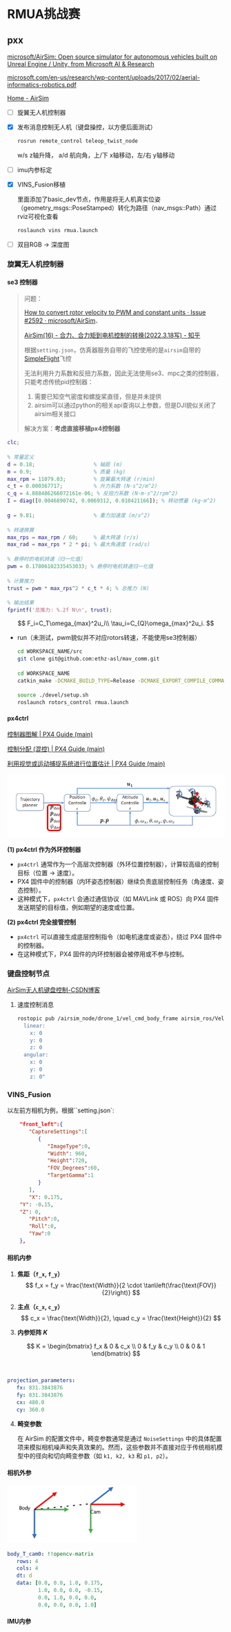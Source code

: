 # RMUA挑战赛

## pxx

[microsoft/AirSim: Open source simulator for autonomous vehicles built on Unreal Engine / Unity, from Microsoft AI & Research](https://github.com/microsoft/AirSim)

[microsoft.com/en-us/research/wp-content/uploads/2017/02/aerial-informatics-robotics.pdf](https://www.microsoft.com/en-us/research/wp-content/uploads/2017/02/aerial-informatics-robotics.pdf)

[Home - AirSim](https://microsoft.github.io/AirSim/)

* [ ] 旋翼无人机控制器

* [x] 发布消息控制无人机（键盘操控，以方便后面测试）

  ```bash
  rosrun remote_control teleop_twist_node
  ```

  w/s z轴升降， a/d 航向角，上/下 x轴移动，左/右 y轴移动

* [ ] imu内参标定

* [x] VINS_Fusion移植

  里面添加了basic_dev节点，作用是将无人机真实位姿（geometry_msgs::PoseStamped）转化为路径（nav_msgs::Path）通过rviz可视化查看

  ```bash
  roslaunch vins rmua.launch
  ```

* [ ] 双目RGB -> 深度图
### 旋翼无人机控制器

#### se3 控制器

> 问题：
>
> [How to convert rotor velocity to PWM and constant units · Issue #2592 · microsoft/AirSim](https://github.com/microsoft/AirSim/issues/2592)、
>
> [AirSim(16) - 合力、合力矩到电机控制的转换(2022.3.18写) - 知乎](https://zhuanlan.zhihu.com/p/483137491)
>
> 根据`setting.json`，仿真器服务自带的飞控使用的是`airsim`自带的[SimpleFlight](https://github.com/microsoft/AirSim/tree/main/AirLib/include/vehicles/multirotor/firmwares/simple_flight)飞控
>
> 无法利用升力系数和反扭力系数，因此无法使用se3、mpc之类的控制器，只能考虑传统pid控制器：
>
> 1. 需要已知空气密度和螺旋桨直径，但是并未提供
> 2. airsim可以通过python的相关api查询以上参数，但是DJI貌似关闭了airsim相关接口
>
> 解决方案：**考虑直接移植px4控制器**

```matlab
clc;

% 常量定义
d = 0.18;                   % 轴距 (m)
m = 0.9;                    % 质量 (kg)
max_rpm = 11079.03;         % 旋翼最大转速 (r/min)
c_t = 0.000367717;          % 升力系数 (N·s^2/m^2)
c_q = 4.888486266072161e-06; % 反扭力系数 (N·m·s^2/rpm^2)
I = diag([0.0046890742, 0.0069312, 0.010421166]); % 转动惯量 (kg·m^2)

g = 9.81;                   % 重力加速度 (m/s^2)

% 转速换算
max_rps = max_rpm / 60;     % 最大转速 (r/s)
max_rad = max_rps * 2 * pi; % 最大角速度 (rad/s)

% 悬停时的电机转速（归一化值）
pwm = 0.17806102335453033; % 悬停时电机转速归一化值

% 计算推力
trust = pwm * max_rps^2 * c_t * 4; % 总推力 (N)

% 输出结果
fprintf('总推力: %.2f N\n', trust);
```

$$
F_i=C_T\omega_{max}^2u_i\\
\tau_i=C_{Q}\omega_{max}^2u_i.
$$

  - run（未测试，pwm貌似并不对应rotors转速，不能使用se3控制器）

    ```bash
    cd WORKSPACE_NAME/src
    git clone git@github.com:ethz-asl/mav_comm.git
    
    cd WORKSPACE_NAME
    catkin_make -DCMAKE_BUILD_TYPE=Release -DCMAKE_EXPORT_COMPILE_COMMANDS=Yes 
    
    source ./devel/setup.sh
    roslaunch rotors_control rmua.launch
    ```
    

#### px4ctrl

[控制器图解 | PX4 Guide (main)](https://docs.px4.io/main/zh/flight_stack/controller_diagrams.html)

[控制分配 (混控) | PX4 Guide (main)](https://docs.px4.io/main/zh/concept/control_allocation.html)

[利用视觉或运动捕捉系统进行位置估计 | PX4 Guide (main)](https://docs.px4.io/main/zh/ros/external_position_estimation.html)

![image-20250101163458156](./res/image-20250101163458156.png)

**(1) px4ctrl 作为外环控制器**

- `px4ctrl` 通常作为一个高层次控制器（外环位置控制器），计算较高级的控制目标（位置 -> 速度）。
- PX4 固件中的控制器（内环姿态控制器）继续负责底层控制任务（角速度、姿态控制）。
- 这种模式下，`px4ctrl` 会通过通信协议（如 MAVLink 或 ROS）向 PX4 固件发送期望的目标值，例如期望的速度或位置。

**(2) px4ctrl 完全接管控制**

- `px4ctrl` 可以直接生成底层控制指令（如电机速度或姿态），绕过 PX4 固件中的控制器。
- 在这种模式下，PX4 固件的内环控制器会被停用或不参与控制。

### 键盘控制节点

[AirSim无人机键盘控制-CSDN博客](https://blog.csdn.net/lihuanl/article/details/122802219)

1. 速度控制消息

   ```bash
   rostopic pub /airsim_node/drone_1/vel_cmd_body_frame airsim_ros/VelCmd "twist:
     linear:
       x: 0
       y: 0
       z: 0
     angular:
       x: 0
       y: 0
       z: 0"
   ```



### VINS_Fusion

以左前方相机为例，根据``setting.json`:

```json
    "front_left":{
       "CaptureSettings":[
          {
             "ImageType":0,
             "Width": 960,
             "Height":720,
             "FOV_Degrees":60,
             "TargetGamma":1
          }
       ],
       "X": 0.175,
    "Y": -0.15,
    "Z": 0,
       "Pitch":0,
       "Roll":0,
       "Yaw":0
    },
```

#### **相机内参**

1. **焦距（`f_x`, `f_y`）**
   $$
   f_x = f_y = \frac{\text{Width}}{2 \cdot \tan\left(\frac{\text{FOV}}{2}\right)}
   $$
   
2. **主点（`c_x`, `c_y`）**
     $$
     c_x = \frac{\text{Width}}{2}, \quad c_y = \frac{\text{Height}}{2}
     $$
     
3. **内参矩阵 $K$**

$$
K = 
     \begin{bmatrix}
     f_x & 0 & c_x \\
     0 & f_y & c_y \\
     0 & 0 & 1
     \end{bmatrix}
$$

​	

```yaml
projection_parameters:
   fx: 831.3843876
   fy: 831.3843876
   cx: 480.0
   cy: 360.0
```

  4. **畸变参数**

     在 AirSim 的配置文件中，畸变参数通常是通过 `NoiseSettings` 中的具体配置项来模拟相机噪声和失真效果的。然而，这些参数并不直接对应于传统相机模型中的径向和切向畸变参数（如 `k1, k2, k3` 和 `p1, p2`）。

#### **相机外参**

<img src="./res/image-20241221160634760.png" alt="image-20241221160634760" style="zoom:67%;" />

```yaml
body_T_cam0: !!opencv-matrix
   rows: 4
   cols: 4
   dt: d
   data: [0.0, 0.0, 1.0, 0.175,
          1.0, 0.0, 0.0, -0.15,
          0.0, 1.0, 0.0, 0.0,
          0.0, 0.0, 0.0, 1.0]
```

#### IMU内参

